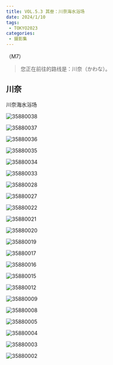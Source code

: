 ```yaml
---
title: VOL.5.3 其叁：川奈海水浴场
date: 2024/1/10
tags:
 - TOKYO2023
categories:
 - 摄影集
---
```


（M7）

> 您正在前往的路线是：川奈（かわな）。




## 川奈
川奈海水浴场

![35880038](https://cdn.jsdelivr.net/gh/HgOCN2/picx-images-hosting@master/M7/35880038.wj8uytmytww.webp)

![35880037](https://cdn.jsdelivr.net/gh/HgOCN2/picx-images-hosting@master/M7/35880037.4sujq7b9a9w0.webp)

![35880036](https://cdn.jsdelivr.net/gh/HgOCN2/picx-images-hosting@master/M7/35880036.4vvuckwzs0o0.webp)

![35880035](https://cdn.jsdelivr.net/gh/HgOCN2/picx-images-hosting@master/M7/35880035.2i9x3xyoakc0.webp)

![35880034](https://cdn.jsdelivr.net/gh/HgOCN2/picx-images-hosting@master/M7/35880034.2hwq4agm2gc0.webp)

![35880033](https://cdn.jsdelivr.net/gh/HgOCN2/picx-images-hosting@master/M7/35880033.1234ly2whzcg.webp)

![35880028](https://cdn.jsdelivr.net/gh/HgOCN2/picx-images-hosting@master/M7/35880028.14ha84l66zr4.webp)

![35880027](https://cdn.jsdelivr.net/gh/HgOCN2/picx-images-hosting@master/M7/35880027.4vmvs4ora5c0.webp)

![35880022](https://cdn.jsdelivr.net/gh/HgOCN2/picx-images-hosting@master/M7/35880022.5vvmnmb4gvk0.webp)

![35880021](https://cdn.jsdelivr.net/gh/HgOCN2/picx-images-hosting@master/M7/35880021.15fjs6in98ps.webp)

![35880020](https://cdn.jsdelivr.net/gh/HgOCN2/picx-images-hosting@master/M7/35880020.6vsd2ro14eg0.webp)

![35880019](https://cdn.jsdelivr.net/gh/HgOCN2/picx-images-hosting@master/M7/35880019.5br16f0lyo00.webp)

![35880017](https://cdn.jsdelivr.net/gh/HgOCN2/picx-images-hosting@master/M7/35880017.2ej4eqs9m9j4.webp)

![35880016](https://cdn.jsdelivr.net/gh/HgOCN2/picx-images-hosting@master/M7/35880016.2192vcotgz34.webp)

![35880015](https://cdn.jsdelivr.net/gh/HgOCN2/picx-images-hosting@master/M7/35880015.63bqvvm6pb40.webp)

![35880012](https://cdn.jsdelivr.net/gh/HgOCN2/picx-images-hosting@master/M7/35880012.7c7xnqn1ho80.webp)

![35880009](https://cdn.jsdelivr.net/gh/HgOCN2/picx-images-hosting@master/M7/35880009.5a708p3peq80.webp)

![35880008](https://cdn.jsdelivr.net/gh/HgOCN2/picx-images-hosting@master/M7/35880008.5ekjrnmpng00.webp)

![35880005](https://cdn.jsdelivr.net/gh/HgOCN2/picx-images-hosting@master/M7/35880005.6zc9nba99e80.webp)

![35880004](https://cdn.jsdelivr.net/gh/HgOCN2/picx-images-hosting@master/M7/35880004.5bp5tu7zm7w0.webp)

![35880003](https://cdn.jsdelivr.net/gh/HgOCN2/picx-images-hosting@master/M7/35880003.hjyik6agl1c.webp)

![35880002](https://cdn.jsdelivr.net/gh/HgOCN2/picx-images-hosting@master/M7/35880002.2odvz8a6l2y0.webp)
